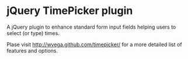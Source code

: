 jQuery TimePicker plugin
========================

A jQuery plugin to enhance standard form input fields helping users to select
(or type) times.

Plase visit http://wvega.github.com/timepicker/ for a more detailed list of features and options.